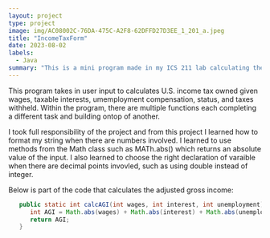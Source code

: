 ```yaml
---
layout: project
type: project
image: img/AC08002C-76DA-475C-A2F8-62DFFD27D3EE_1_201_a.jpeg
title: "IncomeTaxForm"
date: 2023-08-02
labels:
  - Java
summary: "This is a mini program made in my ICS 211 lab calculating the tax depending on status of the input information."
---
```


This program takes in user input to calculates U.S. income tax owned given wages, taxable interests, umemployment compensation, status, and taxes withheld. Within the program, there are multiple functions each completing a different task and building ontop of another.

I took full responsibility of the project and from this project I learned how to format my string when there are numbers involved. I learned to use methods from the Math class such as MATh.abs() which returns an absolute value of the input. I also learned to choose the right declaration of varaible when there are decimal points invovled, such as using double instead of integer.


Below is part of the code that calculates the adjusted gross income:

```Java
   public static int calcAGI(int wages, int interest, int unemployment) {
      int AGI = Math.abs(wages) + Math.abs(interest) + Math.abs(unemployment);
      return AGI;
   }
```

